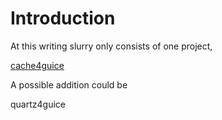 # Introduction #

At this writing slurry only consists of one project,

[cache4guice](WikiSyntax.md)

A possible addition could be

quartz4guice